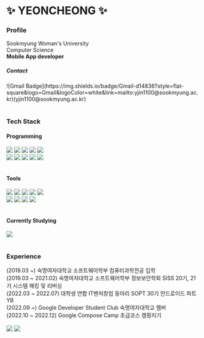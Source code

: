 <div><h1>✨ YEONCHEONG ✨</h1></div>

<div><h3>Profile</h3></div>
<div>
  Sookmyung Woman's University</br>
  Computer Science</br>
  <strong>Mobile App developer</strong></br>
  
  <div><h5>Contact</h5></div>
  ![Gmail Badge](https://img.shields.io/badge/Gmail-d14836?style=flat-square&logo=Gmail&logoColor=white&link=mailto:yjin1100@sookmyung.ac.kr)(yjin1100@sookmyung.ac.kr)
</div>
<br>

<div><h3>Tech Stack</h3></div>
<div><h4>Programming</h4></div>
<div> 
  <img src="https://img.shields.io/badge/Android-3DDC84?style=flat&logo=Android&logoColor=white" />
  <img src="https://img.shields.io/badge/Kotlin-7F52FF?style=flat&logo=Kotlin&logoColor=white" />
  <img src="https://img.shields.io/badge/Java-007396?style=flat&logo=Java&logoColor=white" />
  <img src="https://img.shields.io/badge/Flutter-02569B?style=flat&logo=Flutter&logoColor=white" />
  <img src="https://img.shields.io/badge/Dart-0175C2?style=flat&logo=Dart&logoColor=white" /><br>
  
  <img src="https://img.shields.io/badge/C-A8B9CC?style=flat&logo=C&logoColor=white" />
  <img src="https://img.shields.io/badge/R-276DC3?style=flat&logo=R&logoColor=white" />
  <img src="https://img.shields.io/badge/HTML-E34F26?style=flat&logo=Html5&logoColor=white" />
  <img src="https://img.shields.io/badge/Spring-6DB33F?style=flat&logo=Spring&logoColor=white" />
  <img src="https://img.shields.io/badge/Spring Boot-6DB33F?style=flat&logo=Spring Boot&logoColor=white" />
</div>
<br>

<div><h4>Tools</h4></div>
<div> 
  <img src="https://img.shields.io/badge/Git-F05032?style=flat&logo=Git&logoColor=white" />
  <img src="https://img.shields.io/badge/GitHub-181717?style=flat&logo=GitHub&logoColor=white" />
  <img src="https://img.shields.io/badge/Android Studio-3DDC84?style=flat&logo=Android Studio&logoColor=white" />
  <img src="https://img.shields.io/badge/IntelliJ IDEA-000000?style=flat&logo=IntelliJ IDEA&logoColor=white" />
  <img src="https://img.shields.io/badge/Postman-FF6C37?style=flat&logo=Postman&logoColor=white" /><br>
  
  <img src="https://img.shields.io/badge/Slack-4A154B?style=flat&logo=Slack&logoColor=white" />
  <img src="https://img.shields.io/badge/Discord-5865F2?style=flat&logo=Discord&logoColor=white" />
  <img src="https://img.shields.io/badge/Notion-000000?style=flat&logo=Notion&logoColor=white" />
  <img src="https://img.shields.io/badge/Figma-F24E1E?style=flat&logo=Figma&logoColor=white" />
</div>
<br>
<div><h4>Currently Studying</h4></div>
<div> 
  <img src="https://img.shields.io/badge/Jetpack Compose-4285F4?style=flat&logo=Jetpack Compose&logoColor=white" />
</div>
<br>


<div><h3>Experience</h3></div>
(2019.03 ~) 숙명여자대학교 소프트웨어학부 컴퓨터과학전공 입학<br>
(2019.03 ~ 2021.02) 숙명여자대학교 소프트웨어학부 정보보안학회 SISS 20기, 21기 시스템 해킹 및 리버싱<br>
(2022.03 ~ 2022.07) 대학생 연합 IT벤처창업 동아리 SOPT 30기 안드로이드 파트 YB<br>
(2022.09 ~) Google Developer Student Club 숙명여자대학교 멤버<br>
(2022.10 ~ 2022.12) Google Compose Camp 초급코스 캠핑지기<br>

<br>
<img src="https://github-readme-stats.vercel.app/api/top-langs/?username=yeoncheong&layout=compact">
<img src="https://github-readme-stats.vercel.app/api?username=yeoncheong&show_icons=true">
